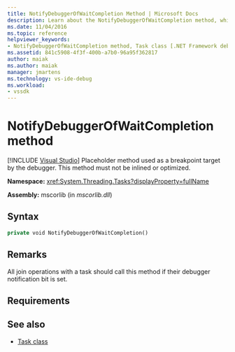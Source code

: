 ```yaml
---
title: NotifyDebuggerOfWaitCompletion Method | Microsoft Docs
description: Learn about the NotifyDebuggerOfWaitCompletion method, which is a placeholder used as a breakpoint target by the debugger.
ms.date: 11/04/2016
ms.topic: reference
helpviewer_keywords:
- NotifyDebuggerOfWaitCompletion method, Task class [.NET Framework debug engines]
ms.assetid: 841c5908-4f3f-400b-a7b0-96a95f362817
author: maiak
ms.author: maiak
manager: jmartens
ms.technology: vs-ide-debug
ms.workload:
- vssdk
---
```

# NotifyDebuggerOfWaitCompletion method

 [!INCLUDE [Visual Studio](~/includes/applies-to-version/vs-windows-only.md)]
Placeholder method used as a breakpoint target by the debugger. This method must not be inlined or optimized.

 **Namespace:** <xref:System.Threading.Tasks?displayProperty=fullName>

 **Assembly:** mscorlib (in *mscorlib.dll*)

## Syntax

```vb
private void NotifyDebuggerOfWaitCompletion()
```

## Remarks
 All join operations with a task should call this method if their debugger notification bit is set.

## Requirements

## See also
- [Task class](../../extensibility/debugger/task-class-internal-members.md)
